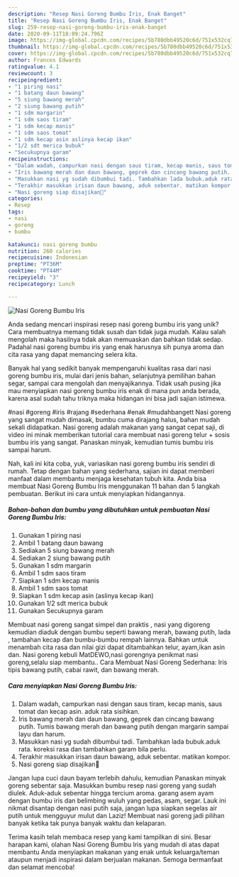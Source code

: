 ```yaml
---
description: "Resep Nasi Goreng Bumbu Iris, Enak Banget"
title: "Resep Nasi Goreng Bumbu Iris, Enak Banget"
slug: 259-resep-nasi-goreng-bumbu-iris-enak-banget
date: 2020-09-11T18:09:24.796Z
image: https://img-global.cpcdn.com/recipes/5b780dbb49520c6d/751x532cq70/nasi-goreng-bumbu-iris-foto-resep-utama.jpg
thumbnail: https://img-global.cpcdn.com/recipes/5b780dbb49520c6d/751x532cq70/nasi-goreng-bumbu-iris-foto-resep-utama.jpg
cover: https://img-global.cpcdn.com/recipes/5b780dbb49520c6d/751x532cq70/nasi-goreng-bumbu-iris-foto-resep-utama.jpg
author: Frances Edwards
ratingvalue: 4.1
reviewcount: 3
recipeingredient:
- "1 piring nasi"
- "1 batang daun bawang"
- "5 siung bawang merah"
- "2 siung bawang putih"
- "1 sdm margarin"
- "1 sdm saos tiram"
- "1 sdm kecap manis"
- "1 sdm saos tomat"
- "1 sdm kecap asin aslinya kecap ikan"
- "1/2 sdt merica bubuk"
- "Secukupnya garam"
recipeinstructions:
- "Dalam wadah, campurkan nasi dengan saus tiram, kecap manis, saus tomat dan kecap asin. aduk rata sisihkan."
- "Iris bawang merah dan daun bawang, geprek dan cincang bawang putih. Tumis bawang merah dan bawang putih dengan margarin sampai layu dan harum."
- "Masukkan nasi yg sudah dibumbui tadi. Tambahkan lada bubuk.aduk rata. koreksi rasa dan tambahkan garam bila perlu."
- "Terakhir masukkan irisan daun bawang, aduk sebentar. matikan kompor."
- "Nasi goreng siap disajikan🥰"
categories:
- Resep
tags:
- nasi
- goreng
- bumbu

katakunci: nasi goreng bumbu 
nutrition: 260 calories
recipecuisine: Indonesian
preptime: "PT36M"
cooktime: "PT44M"
recipeyield: "3"
recipecategory: Lunch

---
```



![Nasi Goreng Bumbu Iris](https://img-global.cpcdn.com/recipes/5b780dbb49520c6d/751x532cq70/nasi-goreng-bumbu-iris-foto-resep-utama.jpg)

Anda sedang mencari inspirasi resep nasi goreng bumbu iris yang unik? Cara membuatnya memang tidak susah dan tidak juga mudah. Kalau salah mengolah maka hasilnya tidak akan memuaskan dan bahkan tidak sedap. Padahal nasi goreng bumbu iris yang enak harusnya sih punya aroma dan cita rasa yang dapat memancing selera kita.

Banyak hal yang sedikit banyak mempengaruhi kualitas rasa dari nasi goreng bumbu iris, mulai dari jenis bahan, selanjutnya pemilihan bahan segar, sampai cara mengolah dan menyajikannya. Tidak usah pusing jika mau menyiapkan nasi goreng bumbu iris enak di mana pun anda berada, karena asal sudah tahu triknya maka hidangan ini bisa jadi sajian istimewa.

#nasi #goreng #iris #rajang #sederhana #enak #mudahbangett Nasi goreng yang sangat mudah dimasak, bumbu cuma dirajang halus, bahan mudah sekali didapatkan. Nasi goreng adalah makanan yang sangat cepat saji, di video ini minak memberikan tutorial cara membuat nasi goreng telur + sosis bumbu iris yang sangat. Panaskan minyak, kemudian tumis bumbu iris sampai harum.


Nah, kali ini kita coba, yuk, variasikan nasi goreng bumbu iris sendiri di rumah. Tetap dengan bahan yang sederhana, sajian ini dapat memberi manfaat dalam membantu menjaga kesehatan tubuh kita. Anda bisa membuat Nasi Goreng Bumbu Iris menggunakan 11 bahan dan 5 langkah pembuatan. Berikut ini cara untuk menyiapkan hidangannya.

<!--inarticleads1-->

##### Bahan-bahan dan bumbu yang dibutuhkan untuk pembuatan Nasi Goreng Bumbu Iris:

1. Gunakan 1 piring nasi
1. Ambil 1 batang daun bawang
1. Sediakan 5 siung bawang merah
1. Sediakan 2 siung bawang putih
1. Gunakan 1 sdm margarin
1. Ambil 1 sdm saos tiram
1. Siapkan 1 sdm kecap manis
1. Ambil 1 sdm saos tomat
1. Siapkan 1 sdm kecap asin (aslinya kecap ikan)
1. Gunakan 1/2 sdt merica bubuk
1. Gunakan Secukupnya garam


Membuat nasi goreng sangat simpel dan praktis , nasi yang digoreng kemudian diaduk dengan bumbu seperti bawang merah, bawang putih, lada , tambahan kecap dan bumbu-bumbu rempah lainnya. Bahkan untuk menambah cita rasa dan nilai gizi dapat ditambahkan telur, ayam,ikan asin dan. Nasi goreng kebuli MatDEWO,nasi gorengnya penikmat nasi goreng,selalu siap membantu.. Cara Membuat Nasi Goreng Sederhana: Iris tipis bawang putih, cabai rawit, dan bawang merah. 

<!--inarticleads2-->

##### Cara menyiapkan Nasi Goreng Bumbu Iris:

1. Dalam wadah, campurkan nasi dengan saus tiram, kecap manis, saus tomat dan kecap asin. aduk rata sisihkan.
1. Iris bawang merah dan daun bawang, geprek dan cincang bawang putih. Tumis bawang merah dan bawang putih dengan margarin sampai layu dan harum.
1. Masukkan nasi yg sudah dibumbui tadi. Tambahkan lada bubuk.aduk rata. koreksi rasa dan tambahkan garam bila perlu.
1. Terakhir masukkan irisan daun bawang, aduk sebentar. matikan kompor.
1. Nasi goreng siap disajikan🥰


Jangan lupa cuci daun bayam terlebih dahulu, kemudian Panaskan minyak goreng sebentar saja. Masukkan bumbu resep nasi goreng yang sudah diulek. Aduk-aduk sebentar hingga tercium aroma. garang asem ayam dengan bumbu iris dan belimbing wuluh yang pedas, asam, segar. Lauk ini nikmat disantap dengan nasi putih saja, jangan lupa siapkan segelas air putih untuk mengguyur mulut dan Laziz! Membuat nasi goreng jadi pilihan banyak ketika tak punya banyak waktu dan kelaparan. 

Terima kasih telah membaca resep yang kami tampilkan di sini. Besar harapan kami, olahan Nasi Goreng Bumbu Iris yang mudah di atas dapat membantu Anda menyiapkan makanan yang enak untuk keluarga/teman ataupun menjadi inspirasi dalam berjualan makanan. Semoga bermanfaat dan selamat mencoba!
